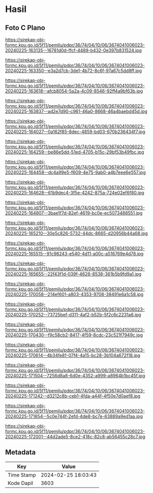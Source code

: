 # Hasil

## Foto C Plano

https://sirekap-obj-formc.kpu.go.id/5f11/pemilu/pdpr/36/74/04/10/06/3674041006023-20240225-163135--16781d0d-ffcf-4489-b432-0e397b831524.jpg

https://sirekap-obj-formc.kpu.go.id/5f11/pemilu/pdpr/36/74/04/10/06/3674041006023-20240225-163350--e3a2d7cb-3de1-4b72-8c6f-97a67c5dd8ff.jpg

https://sirekap-obj-formc.kpu.go.id/5f11/pemilu/pdpr/36/74/04/10/06/3674041006023-20240225-163618--afcb8054-5a2a-4c09-8546-92ff4a9bf63b.jpg

https://sirekap-obj-formc.kpu.go.id/5f11/pemilu/pdpr/36/74/04/10/06/3674041006023-20240225-163837--ad2e7d90-c961-46a0-8668-46a4baebd45d.jpg

https://sirekap-obj-formc.kpu.go.id/5f11/pemilu/pdpr/36/74/04/10/06/3674041006023-20240225-164027--0a162f85-8dec-4859-bd03-670b236434f7.jpg

https://sirekap-obj-formc.kpu.go.id/5f11/pemilu/pdpr/36/74/04/10/06/3674041006023-20240225-164259--be86e5dd-51ed-4705-b15c-29bf53b49fbc.jpg

https://sirekap-obj-formc.kpu.go.id/5f11/pemilu/pdpr/36/74/04/10/06/3674041006023-20240225-164458--dc4a99e5-f609-4e75-9ab0-a4b7eee6e557.jpg

https://sirekap-obj-formc.kpu.go.id/5f11/pemilu/pdpr/36/74/04/10/06/3674041006023-20240225-164628--61b9dec4-3f5e-4242-875a-724e02ef6f80.jpg

https://sirekap-obj-formc.kpu.go.id/5f11/pemilu/pdpr/36/74/04/10/06/3674041006023-20240225-164807--3bae1f7d-82ef-4619-bc0e-ec5073488551.jpg

https://sirekap-obj-formc.kpu.go.id/5f11/pemilu/pdpr/36/74/04/10/06/3674041006023-20240225-165210--30e5c826-5732-44dc-8665-d20956b44a68.jpg

https://sirekap-obj-formc.kpu.go.id/5f11/pemilu/pdpr/36/74/04/10/06/3674041006023-20240225-165515--91c98243-e540-4d11-a00c-a516769e4d78.jpg

https://sirekap-obj-formc.kpu.go.id/5f11/pemilu/pdpr/36/74/04/10/06/3674041006023-20240225-165655--22f43f1d-039f-4626-8538-361b5b9fd9a1.jpg

https://sirekap-obj-formc.kpu.go.id/5f11/pemilu/pdpr/36/74/04/10/06/3674041006023-20240225-170058--214ef601-a803-4353-9708-38491e6a1c58.jpg

https://sirekap-obj-formc.kpu.go.id/5f11/pemilu/pdpr/36/74/04/10/06/3674041006023-20240225-170252--73725bef-d311-4af2-b52b-5f2c6c2231a6.jpg

https://sirekap-obj-formc.kpu.go.id/5f11/pemilu/pdpr/36/74/04/10/06/3674041006023-20240225-170430--f9c58cb2-8417-4f59-8cdc-23c521f7949c.jpg

https://sirekap-obj-formc.kpu.go.id/5f11/pemilu/pdpr/36/74/04/10/06/3674041006023-20240225-170614--4b34fe81-07f4-4a15-bc28-3b104a672f18.jpg

https://sirekap-obj-formc.kpu.go.id/5f11/pemilu/pdpr/36/74/04/10/06/3674041006023-20240225-171504--7256d8a8-6d0e-4352-a999-a8964b1bc45f.jpg

https://sirekap-obj-formc.kpu.go.id/5f11/pemilu/pdpr/36/74/04/10/06/3674041006023-20240225-171242--d3212c8b-ceb1-4fda-a44f-4f50e7d0aef8.jpg

https://sirekap-obj-formc.kpu.go.id/5f11/pemilu/pdpr/36/74/04/10/06/3674041006023-20240225-171654--5c0e744f-2efd-4de8-bc7e-63889a9ed1aa.jpg

https://sirekap-obj-formc.kpu.go.id/5f11/pemilu/pdpr/36/74/04/10/06/3674041006023-20240225-172001--44d2ade5-8ce2-418c-82c8-ab56455c28c7.jpg


## Metadata

| Key        | Value               |
| ---------- | ------------------- |
| Time Stamp | 2024-02-25 18:03:43 |
| Kode Dapil | 3603                |



